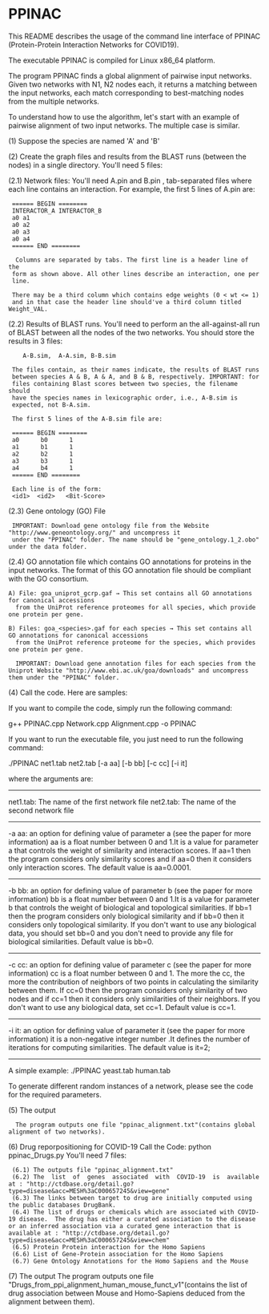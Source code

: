 # PPINAC
This README describes the usage of the command line interface of PPINAC (Protein-Protein Interaction Networks for COVID19).

The executable PPINAC is compiled for Linux x86_64 platform.

The program PPINAC finds a global alignment of pairwise input
networks. Given two networks with N1, N2 nodes each,
it returns a matching between the input networks, each match corresponding to
best-matching nodes from the multiple networks.

To understand how to use the algorithm, let's start with an example of
pairwise alignment of two input networks. The multiple case is similar.


(1) Suppose the species are named 'A' and 'B'

(2) Create the graph files and results from the BLAST runs (between the
    nodes) in a single directory. You'll need 5 files:

  (2.1) Network files:
     You'll need A.pin and B.pin , tab-separated files
     where each line contains an interaction. For example, the first 5 lines of
     A.pin are:

     ====== BEGIN ========
     INTERACTOR_A INTERACTOR_B
     a0 a1
     a0 a2
     a0 a3
     a0 a4
     ====== END ========

      Columns are separated by tabs. The first line is a header line of the
     form as shown above. All other lines describe an interaction, one per
     line.

     There may be a third column which contains edge weights (0 < wt <= 1) 
     and in that case the header line should've a third column titled Weight_VAL.

  (2.2) Results of BLAST runs.
     You'll need to perform an the all-against-all run
     of BLAST between all the nodes of the two networks. You should store the results in 3 files:

        A-B.sim,  A-A.sim, B-B.sim

     The files contain, as their names indicate, the results of BLAST runs
     between species A & B, A & A, and B & B, respectively. IMPORTANT: for
     files containing Blast scores between two species, the filename should
     have the species names in lexicographic order, i.e., A-B.sim is
     expected, not B-A.sim.

     The first 5 lines of the A-B.sim file are:

     ====== BEGIN ========
     a0      b0      1
     a1      b1      1
     a2      b2      1
     a3      b3      1
     a4      b4      1
     ====== END ========

     Each line is of the form:
     <id1>  <id2>   <Bit-Score>



  (2.3)  Gene ontology (GO) File
 
     IMPORTANT: Download gene ontology file from the Website "http://www.geneontology.org/" and uncompress it 
     under the "PPINAC" folder. The name should be "gene_ontology.1_2.obo" under the data folder.


  (2.4) GO annotation file which contains GO annotations for proteins in the input networks. The format of this GO annotation file should be compliant with the GO consortium.
     
    A) File: goa_uniprot_gcrp.gaf → This set contains all GO annotations for canonical accessions
      from the UniProt reference proteomes for all species, which provide one protein per gene.
      
    B) Files: goa_<species>.gaf for each species → This set contains all GO annotations for canonical accessions 
      from the UniProt reference proteome for the species, which provides one protein per gene. 
      
      IMPORTANT: Download gene annotation files for each species from the Uniprot Website "http://www.ebi.ac.uk/goa/downloads" and uncompress them under the "PPINAC" folder.
 

(4) Call the code. Here are samples:
    
   
If you want to compile the code, simply run the following command:

g++ PPINAC.cpp Network.cpp Alignment.cpp -o PPINAC

If you want to run the executable file, you just need to run the following command:

./PPINAC net1.tab net2.tab [-a aa] [-b bb] [-c cc] [-i it]

where the arguments are:

------------------------------

net1.tab: The name of the first network file
net2.tab: The name of the second network file

------------------------------

-a aa:  an option for defining value of parameter a (see the paper for more information)
aa is a float number between 0 and 1.It is a value for parameter a that controls the weight of similarity and interaction scores. If aa=1 then the program considers only similarity scores and if aa=0 then it considers only interaction scores. The default value is aa=0.0001.

------------------------------

-b bb: an option for defining value of parameter b (see the paper for more information)
bb is a float number between 0 and 1.It is a value for parameter b that controls the weight of biological and topological similarities. If bb=1 then the program considers only biological similarity and if bb=0 then it considers only topological similarity. If you don't want to use any biological data, you should set bb=0 and you don't need to provide any file for biological similarities. Default value is bb=0.

------------------------------

-c cc: an option for defining value of parameter c (see the paper for more information)
cc is a float number between 0 and 1. The more the cc, the more the contribution of neighbors of two points in calculating the similarity between them. If cc=0 then the program considers only similarity of two nodes and if cc=1 then it considers only similarities of their neighbors. If you don't want to use any biological data, set cc=1. Default value is cc=1.

------------------------------

-i it: an option for defining value of parameter it (see the paper for more information)
it is a non-negative integer number .It defines the number of iterations for computing similarities. The default value is it=2;

------------------------------

A simple example:
./PPINAC yeast.tab human.tab

To generate different random instances of a network, please see the code for the required parameters.

(5)  The output

      The program outputs one file "ppinac_alignment.txt"(contains global alignment of two networks).

(6)  Drug reporpositioning for COVID-19
     Call the Code:
     python ppinac_Drugs.py
     You'll need 7 files:
     
     (6.1) The outputs file "ppinac_alignment.txt"
     (6.2) The  list  of  genes  associated  with  COVID-19  is  available  at : "http://ctdbase.org/detail.go?type=disease&acc=MESH%3aC000657245&view=gene" 
     (6.3) The links between target to drug are initially computed using the public databases DrugBank.  
     (6.4) The list of drugs or chemicals which are associated with COVID-19 disease.  The drug has either a curated association to the disease or an inferred association via a curated gene interaction that is available at : "http://ctdbase.org/detail.go?type=disease&acc=MESH%3aC000657245&view=chem"
     (6.5) Protein Protein interaction for the Homo Sapiens
     (6.6) List of Gene-Protein association for the Homo Sapiens
     (6.7) Gene Ontology Annotations for the Homo Sapiens and the Mouse
(7)  The output
     The program outputs one file "Drugs_from_ppi_alignment_human_mouse_funct_v1"(contains the list of drug association between Mouse and Homo-Sapiens deduced from the alignment between them).

